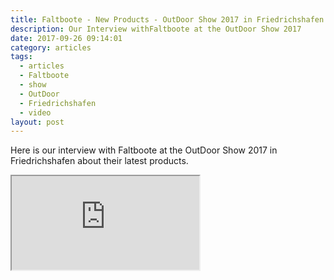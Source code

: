 ```yaml
---
title: Faltboote - New Products - OutDoor Show 2017 in Friedrichshafen
description: Our Interview withFaltboote at the OutDoor Show 2017
date: 2017-09-26 09:14:01
category: articles
tags:
  - articles
  - Faltboote
  - show
  - OutDoor
  - Friedrichshafen
  - video
layout: post
---
```


Here is our interview with Faltboote at the OutDoor Show 2017 in Friedrichshafen about their latest products.

<div class="embed-responsive embed-responsive-16by9">
    <iframe class="embed-responsive-item" src="https://www.youtube.com/embed/WkqJJviEdms"></iframe>
</div>
<br>
<!--more-->
